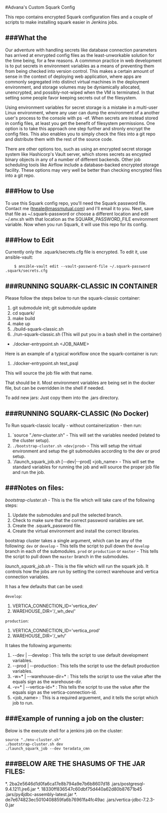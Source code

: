 #Advana's Custom Squark Config

This repo contains encrypted Squark configuration files and a couple of scripts to make installing squark easier in Jenkins jobs. 

###What the
---

Our adventure with handling secrets like database connection parameters has arrived at envrypted config files as the least-unworkable solution for the time being, for a few reasons. A commmon practice in web development is to put secrets in environment variables as a means of preventing them from being checked into version control. This makes a certain amount of sense in the context of deploying web application, where apps are commonly segregated into distinct virtual machines in the deployment environment, and storage volumes may be dyniamically allocated, unencrypted, and possibly-not-wiped when the VM is terminated. In that setting some people favor keeping secrets out of the filesystem. 

Using environment variables for secret storage is a mistake in a multi-user Linux environment, where any user can dump the environment of a another user's process to the console with ps -ef. When secrets are instead stored in config files, at least you get the benefit of filesystem permissions. One option is to take this approach one step further and stronly encrypt the config files. This also enables you to simply check the files into a git repo and distribute them with the rest of the source code. 

There are other options too, such as using an encrypted secret storage system like Hashicorp's Vault server, which stores secrets as encypted binary objects in any of a number of different backends. Other job scheduling tools like Airflow include a database-backed encrypted storage facility. These options may very well be better than checking encrypted files into a git repo.  

###How to Use
---

To use this Squark config repo, you'll need the Squark password file. Contact me (tneale@massmutual.com) and I'll email it to you. Next, save that file as ~/.squark-password or choose a different location and edit ~/.env.sh with that location as the SQUARK_PASSWORD_FILE environment variable. Now when you run Squark, it will use this repo for its config. 

###How to Edit
---

Currently only the .squark/secrets.cfg file is encrypted. To edit it, use ansible-vault:
```
    $ ansible-vault edit --vault-password-file ~/.squark-password .squark/secrets.cfg
```

###RUNNING SQUARK-CLASSIC IN CONTAINER 
---

Please follow the steps below to run the squark-classic container:

1. git submodule init; git submodule update
2. cd squark/
3. make build
4. make up
5. ./build-squark-classic.sh
6. ./run-squark-classic.sh  (This will put you in a bash shell in the container)
  * ./docker-entrypoint.sh <JOB_NAME>

Here is an example of a typical workflow once the squark-container is run:
1. ./docker-entrypoint.sh test_psql

This will source the job file with that name. 

That should be it. Most environment variables are being set in the docker file, but can be overridden in the shell if needed.

To add new jars: Just copy them into the .jars directory.

###RUNNING SQUARK-CLASSIC (No Docker)
---

To Run squark-classic locally - without containerization - then run:
1. `source "./env-cluster.sh" - This will set the variables needed (related to the cluster setup).
2. `./bootstrap-cluster.sh <dev|prod>` - This will setup the virtual environment and setup the git submodules according to the dev or prod setup.
3. `/launch_squark_job.sh [--dev|--prod] <job_name> - This will set the standard variables for running the job and will source the proper job file and run the job.

###Notes on files:
---
*bootstrap-cluster.sh* - This is the file which will take care of the following steps:
1. Update the submodules and pull the selected branch.
2. Check to make sure that the correct password variables are set.
3. Create the .squark_password file.
4. Create the virtual environment and install the correct libraries.

bootstrap cluster takes a single argument, which can be any of the following:
`dev` or `develop` - This tells the script to pull down the `develop` branch in each of the submodules.
`prod` or `production` or `master` - This tells the script to pull down the `master` branch in the submodules.

*launch_squark_job.sh* - This is the file which will run the squark job. It controls how the jobs are run by setting the correct warehouse and vertica connection variables.

It has a few defaults that can be used:

`develop`: 
1. VERTICA_CONNECTION_ID='vertica_dev'
2. WAREHOUSE_DIR='/_wh_dev/'

`production`:
1. VERTICA_CONNECTION_ID='vertica_prod'
2. WAREHOUSE_DIR='/_wh/'

It takes the following arguments:
1. --dev | --develop : This tells the script to use default development variables.
2. --prod | --production : This tells the script to use the default production variables.
3. -w=* | --warehouse-dir=* : This tells the script to use the value after the equals sign as the warehouse-dir.
4. -v=* | --vertica-id=* : This tells the script to use the value after the equals sign as the vertica-connection-id.
5. <job_name> : This is a required arguement, and it tells the script which job to run.

###Example of running a job on the cluster:
---

Below is the execute shell for a jenkins job on the cluster:

```
source "./env-cluster.sh"
./bootstrap-cluster.sh dev
./launch_squark_job --dev teradata_cmn
```


###BELOW ARE THE SHASUMS OF THE JAR FILES:
---
*. 2ba2e5646d1d0fa6ca17e8b794a9e7b6b8607d18  .jars/postgresql-9.4.1211.jre6.jar
*. 18330ff836547c60dbf75d440a62d80b87671b45  .jars/py4jdbc-assembly-latest.jar
*. de7e674823ec5010408859fa6b76961fa4fc49ac  .jars/vertica-jdbc-7.2.3-0.jar

